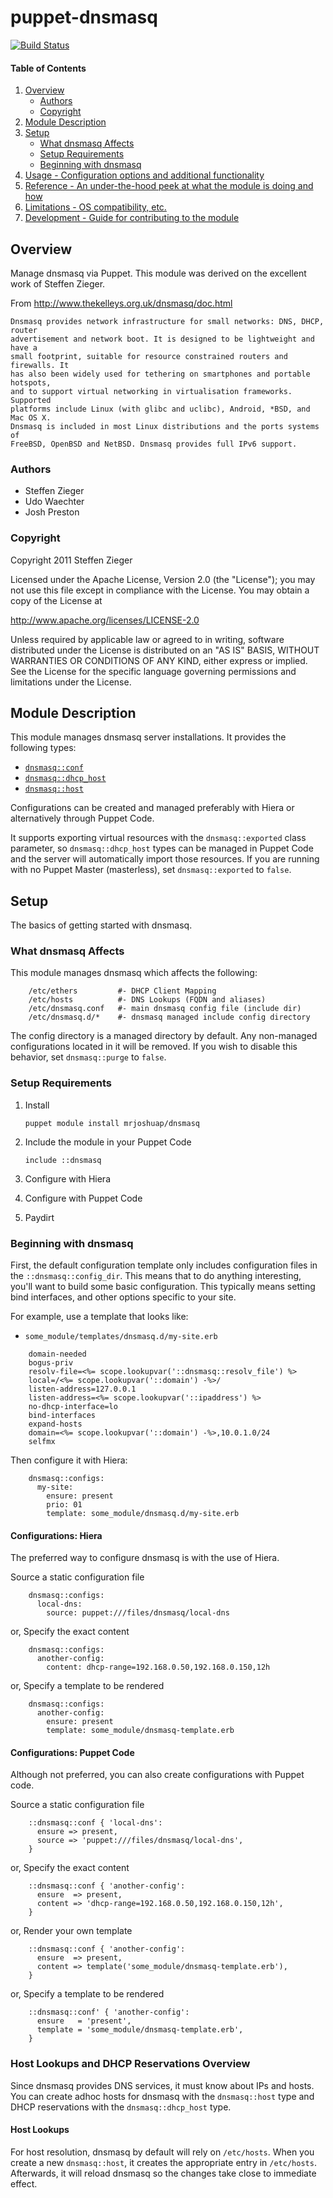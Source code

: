 # puppet-dnsmasq

[![Build Status](https://travis-ci.org/mrjoshuap/puppet-dnsmasq.svg?branch=master)](https://travis-ci.org/mrjoshuap/puppet-dnsmasq)

#### Table of Contents

1. [Overview](#overview)
    * [Authors](#authors)
    * [Copyright](#copyright)
2. [Module Description](#module-description)
3. [Setup](#setup)
    * [What dnsmasq Affects](#what-dnsmasq-affects)
    * [Setup Requirements](#setup-requirements)
    * [Beginning with dnsmasq](#beginning-with-dnsmasq)
4. [Usage - Configuration options and additional functionality](#usage)
5. [Reference - An under-the-hood peek at what the module is doing and how](#reference)
5. [Limitations - OS compatibility, etc.](#limitations)
6. [Development - Guide for contributing to the module](#development)

## Overview

Manage dnsmasq via Puppet.  This module was derived on the excellent work of Steffen Zieger.

From http://www.thekelleys.org.uk/dnsmasq/doc.html

    Dnsmasq provides network infrastructure for small networks: DNS, DHCP, router
    advertisement and network boot. It is designed to be lightweight and have a
    small footprint, suitable for resource constrained routers and firewalls. It
    has also been widely used for tethering on smartphones and portable hotspots,
    and to support virtual networking in virtualisation frameworks. Supported
    platforms include Linux (with glibc and uclibc), Android, *BSD, and Mac OS X.
    Dnsmasq is included in most Linux distributions and the ports systems of
    FreeBSD, OpenBSD and NetBSD. Dnsmasq provides full IPv6 support.

### Authors

* Steffen Zieger
* Udo Waechter
* Josh Preston

### Copyright

Copyright 2011 Steffen Zieger

Licensed under the Apache License, Version 2.0 (the "License");
you may not use this file except in compliance with the License.
You may obtain a copy of the License at

http://www.apache.org/licenses/LICENSE-2.0

Unless required by applicable law or agreed to in writing, software
distributed under the License is distributed on an "AS IS" BASIS,
WITHOUT WARRANTIES OR CONDITIONS OF ANY KIND, either express or implied.
See the License for the specific language governing permissions and
limitations under the License.

## Module Description

This module manages dnsmasq server installations.  It provides the following types:

* [`dnsmasq::conf`](docs/conf.md)
* [`dnsmasq::dhcp_host`](docs/dhcp_host.md)
* [`dnsmasq::host`](docs/host.d)

Configurations can be created and managed preferably with Hiera or alternatively
through Puppet Code.

It supports exporting virtual resources with the `dnsmasq::exported` class
parameter, so `dnsmasq::dhcp_host` types can be managed in Puppet Code and
the server will automatically import those resources.  If you are running with
no Puppet Master (masterless), set `dnsmasq::exported` to `false`.

## Setup

The basics of getting started with dnsmasq.

### What dnsmasq Affects

This module manages dnsmasq which affects the following:

```
    /etc/ethers         #- DHCP Client Mapping
    /etc/hosts          #- DNS Lookups (FQDN and aliases)
    /etc/dnsmasq.conf   #- main dnsmasq config file (include dir)
    /etc/dnsmasq.d/*    #- dnsmasq managed include config directory
```

The config directory is a managed directory by default.  Any non-managed configurations
located in it will be removed.  If you wish to disable this behavior, set `dnsmasq::purge` to `false`.

### Setup Requirements

1.  Install

    `puppet module install mrjoshuap/dnsmasq`
2.  Include the module in your Puppet Code

    `include ::dnsmasq`
3.  Configure with Hiera
4.  Configure with Puppet Code
5.  Paydirt

### Beginning with dnsmasq

First, the default configuration template only includes configuration files
in the `::dnsmasq::config_dir`.  This means that to do anything interesting,
you'll want to build some basic configuration.  This typically means setting
bind interfaces, and other options specific to your site.

For example, use a template that looks like:
* `some_module/templates/dnsmasq.d/my-site.erb`
```
    domain-needed
    bogus-priv
    resolv-file=<%= scope.lookupvar('::dnsmasq::resolv_file') %>
    local=/<%= scope.lookupvar('::domain') -%>/
    listen-address=127.0.0.1
    listen-address=<%= scope.lookupvar('::ipaddress') %>
    no-dhcp-interface=lo
    bind-interfaces
    expand-hosts
    domain=<%= scope.lookupvar('::domain') -%>,10.0.1.0/24
    selfmx
```

Then configure it with Hiera:
```
    dnsmasq::configs:
      my-site:
        ensure: present
        prio: 01
        template: some_module/dnsmasq.d/my-site.erb
```

#### Configurations: Hiera

The preferred way to configure dnsmasq is with the use of Hiera.

Source a static configuration file
```
    dnsmasq::configs:
      local-dns:
        source: puppet:///files/dnsmasq/local-dns
```

or, Specify the exact content
```
    dnsmasq::configs:
      another-config:
        content: dhcp-range=192.168.0.50,192.168.0.150,12h
```

or, Specify a template to be rendered
```
    dnsmasq::configs:
      another-config:
        ensure: present
        template: some_module/dnsmasq-template.erb
```

#### Configurations: Puppet Code

Although not preferred, you can also create configurations with Puppet code.

Source a static configuration file
```
    ::dnsmasq::conf { 'local-dns':
      ensure => present,
      source => 'puppet:///files/dnsmasq/local-dns',
    }
```

or, Specify the exact content
```
    ::dnsmasq::conf { 'another-config':
      ensure  => present,
      content => 'dhcp-range=192.168.0.50,192.168.0.150,12h',
    }
```

or, Render your own template
```
    ::dnsmasq::conf { 'another-config':
      ensure  => present,
      content => template('some_module/dnsmasq-template.erb'),
    }
```

or, Specify a template to be rendered
```
    ::dnsmasq::conf' { 'another-config':
      ensure   = 'present',
      template = 'some_module/dnsmasq-template.erb',
    }
```

### Host Lookups and DHCP Reservations Overview

Since dnsmasq provides DNS services, it must know about IPs and hosts.  You can
create adhoc hosts for dnsmasq with the `dnsmasq::host` type and DHCP reservations with
the `dnsmasq::dhcp_host` type.

#### Host Lookups

For host resolution, dnsmasq by default will rely on `/etc/hosts`.  When you create
a new `dnsmasq::host`, it creates the appropriate entry in `/etc/hosts`.  Afterwards,
it will reload dnsmasq so the changes take close to immediate effect.

